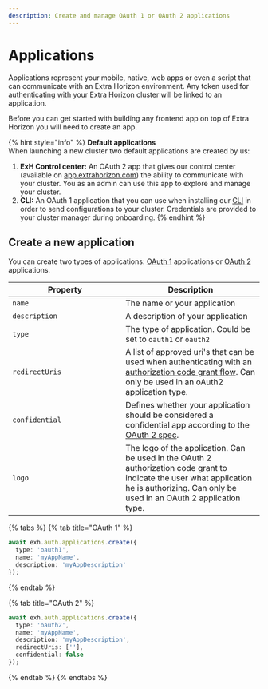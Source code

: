```yaml
---
description: Create and manage OAuth 1 or OAuth 2 applications
---
```


# Applications

Applications represent your mobile, native, web apps or even a script that can communicate with an Extra Horizon environment. Any token used for authenticating with your Extra Horizon cluster will be linked to an application.

Before you can get started with building any frontend app on top of Extra Horizon you will need to create an app.

{% hint style="info" %}
**Default applications**\
When launching a new cluster two default applications are created by us:

1. **ExH Control center:** An OAuth 2 app that gives our control center (available on [app.extrahorizon.com](https://app.extrahorizon.com)) the ability to communicate with your cluster. You as an admin can use this app to explore and manage your cluster.
2. **CLI:** An OAuth 1 application that you can use when installing our [CLI](https://docs.extrahorizon.com/extrahorizon-cli/) in order to send configurations to your cluster. Credentials are provided to your cluster manager during onboarding.
{% endhint %}

## Create a new application

You can create two types of applications: [OAuth 1](https://www.rfc-editor.org/rfc/rfc5849) applications or [OAuth 2](https://www.rfc-editor.org/rfc/rfc6749) applications.

<table><thead><tr><th width="211">Property</th><th>Description</th></tr></thead><tbody><tr><td><code>name</code></td><td>The name or your application</td></tr><tr><td><code>description</code></td><td>A description of your application</td></tr><tr><td><code>type</code></td><td>The type of application. Could be set to <code>oauth1</code> or <code>oauth2</code></td></tr><tr><td><code>redirectUris</code></td><td>A list of approved uri's that can be used when authenticating with an <a href="https://www.rfc-editor.org/rfc/rfc6749#section-1.3.1">authorization code grant flow</a>. Can only be used in an oAuth2 application type.</td></tr><tr><td><code>confidential</code></td><td>Defines whether your application should be considered a confidential app according to the <a href="https://www.rfc-editor.org/rfc/rfc6749">OAuth 2 spec</a>.</td></tr><tr><td><code>logo</code></td><td>The logo of the application. Can be used in the OAuth 2 authorization code grant to indicate the user what application he is authorizing. Can only be used in an OAuth 2 application type.</td></tr></tbody></table>

{% tabs %}
{% tab title="OAuth 1" %}
```typescript
await exh.auth.applications.create({
  type: 'oauth1',
  name: 'myAppName',
  description: 'myAppDescription'
});
```
{% endtab %}

{% tab title="OAuth 2" %}
```typescript
await exh.auth.applications.create({
  type: 'oauth2',
  name: 'myAppName',
  description: 'myAppDescription',
  redirectUris: [''],
  confidential: false
});
```
{% endtab %}
{% endtabs %}
